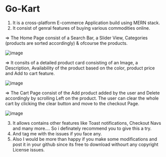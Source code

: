 # Go-Kart

1. It is a cross-platform E-commerce Application build using MERN stack.
2. It consist of genral features of buying various commodities online.


=> The Home Page consist of a Search Bar, a Slider View, Categories (products are sorted accordingly) & ofcourse the products.

![image](https://user-images.githubusercontent.com/104689798/216788018-1f2aae38-d205-4590-a10a-7dabcf9f9c7d.png)

=> It consits of a detailed product card consisting of an Image, a Description, Availability of the product based on the color, product price and Add to cart feature.

![image](https://user-images.githubusercontent.com/104689798/216788122-8c0c60cd-8a06-415d-9999-8972e205e845.png)

=> The Cart Page consist of the Add product added by the user and Delete accordingly by scrolling Left on the product. The user can clear the whole cart by clicking the clear button and move to the checkout Page.

![image](https://user-images.githubusercontent.com/104689798/216788131-93557da9-255d-433a-96b6-5b770f89d829.png)

3. It allows contains other features like Toast notifications, Checkout Navs and many more.... So i definately recommend you to give this a try.
4. And tag me with the issues if you face any.
5. Also I would be more than happy if you make some modifications and post it in your github since its free to download withourt any copyright License issues.


